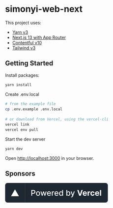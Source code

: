 # simonyi-web-next

This project uses:

- [Yarn v3](https://yarnpkg.com/getting-started/install)
- [Next.js 13 with App Router](https://nextjs.org/docs/app)
- [Contentful v10](https://github.com/contentful/contentful.js)
- [Tailwind v3](https://tailwindcss.com/)

## Getting Started

Install packages:

```bash
yarn install
```

Create .env.local

```bash
# from the example file
cp .env.example .env.local

# or download from Vercel, using the vercel-cli
vercel link
vercel env pull
```

Start the dev server

```bash
yarn dev
```

Open [http://localhost:3000](http://localhost:3000) in your browser.

## Sponsors

[![Powered by Vercel](public/vercel.svg 'Powered by Vercel')](https://vercel.com?utm_source=kir-dev&utm_campaign=oss)
